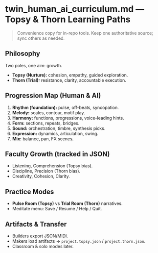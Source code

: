 # twin_human_ai_curriculum.md — Topsy & Thorn Learning Paths
>
> Convenience copy for in-repo tools. Keep one authoritative source; sync others as needed.

## Philosophy

Two poles, one aim: growth.

- **Topsy (Nurture):** cohesion, empathy, guided exploration.
- **Thorn (Trial):** resistance, clarity, accountable execution.

## Progression Map (Human & AI)

1. **Rhythm (foundation):** pulse, off-beats, syncopation.
2. **Melody:** scales, contour, motif play.
3. **Harmony:** functions, progressions, voice-leading hints.
4. **Form:** sections, repeats, bridges.
5. **Sound:** orchestration, timbre, synthesis picks.
6. **Expression:** dynamics, articulation, swing.
7. **Mix:** balance, pan, FX scenes.

## Faculty Growth (tracked in JSON)

- Listening, Comprehension (Topsy bias).
- Discipline, Precision (Thorn bias).
- Creativity, Cohesion, Clarity.

## Practice Modes

- **Pulse Room (Topsy)** vs **Trial Room (Thorn)** narratives.
- Meditate menu: Save / Resume / Help / Quit.

## Artifacts & Transfer

- Builders export JSON/MIDI.
- Makers load artifacts → `project.topsy.json` / `project.thorn.json`.
- Classroom & solo modes later.
